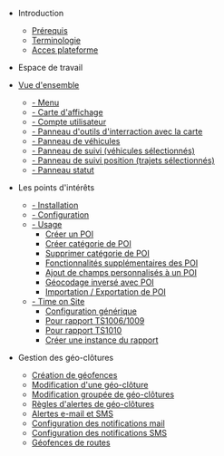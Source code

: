 - Introduction 

  - [Prérequis](introduction.md?id=prérequis)
  - [Terminologie](introduction.md?id=terminologie)
  - [Acces plateforme](introduction.md?id=accès-à-la-plateforme)

- Espace de travail
- [Vue d'ensemble](config.md)
  
  - [- Menu](espace-de-travail.md?id=initialize)
  - [- Carte d'affichage](espace-de-travail.md?id=initialize)
  - [- Compte utilisateur](espace-de-travail.md?id=initialize)
  - [- Panneau d'outils d'interraction avec la carte](espace-de-travail.md?id=initialize)
  - [- Panneau de véhicules](espace-de-travail.md?id=initialize)
  - [- Panneau de suivi (véhicules sélectionnés)](espace-de-travail.md?id=initialize)
  - [- Panneau de suivi position (trajets sélectionnés)](espace-de-travail.md?id=initialize)
  - [- Panneau statut ](espace-de-travail.md?id=initialize)

- Les points d'intérêts

  - [- Installation](points-interets.md)
  - [- Configuration](points-interets.md?id=initialize)
  - [- Usage](points-interets.md?id=initialize)
    - [Créer un POI](points-interets.md?id=initialize)
    - [Créer catégorie de POI](points-interets.md?id=initialize)
    - [Supprimer catégorie de POI](points-interets.md?id=initialize)
    - [Fonctionnalités supplémentaires des POI](points-interets.md?id=initialize)
    - [Ajout de champs personnalisés à un POI](points-interets.md?id=initialize)
    - [Géocodage inversé avec POI](points-interets.md?id=initialize)
    - [Importation / Exportation de POI](points-interets.md?id=initialize)
  - [- Time on Site](points-interets.md?id=initialize)
    - [Configuration générique](points-interets.md?id=initialize)
    - [Pour rapport TS1006/1009](points-interets.md?id=initialize)
    - [Pour rapport TS1010](points-interets.md?id=initialize)
    - [Créer une instance du rapport](points-interets.md?id=initialize)

- Gestion des géo-clôtures

  - [Création de géofences](gestion-geofences.md?id=initialize)
  - [Modification d'une géo-clôture](gestion-geofences.md?id=initialize)
  - [Modification groupée de géo-clôtures](gestion-geofences.md?id=initialize)
  - [Règles d'alertes de géo-clôtures](gestion-geofences.md?id=initialize)
  - [Alertes e-mail et SMS](gestion-geofences.md?id=initialize)
  - [Configuration des notifications mail](gestion-geofences.md?id=initialize)
  - [Configuration des notifications SMS](gestion-geofences.md?id=initialize)
  - [Géofences de routes](gestion-geofences.md?id=initialize)

